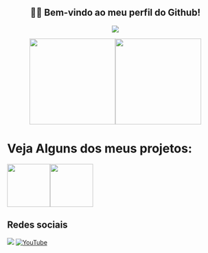 <h2 align="center">👋🏻 Bem-vindo ao meu perfil do Github!</h2>
<p align="center"><img
        src="https://github-readme-stats.vercel.app/api?username=LESS14&custom_title=Github+Stats&theme=dark"></p>
<p align="center"><img src="https://lanyard.cnrad.dev/api/879190916894711869" height="200em"><img
        src="https://github-readme-stats.vercel.app/api/top-langs/?username=LESS14&layout=compact&langs_count=7&theme=dark&bg_color=1a1c1f&hide_border=true"
        height="200em"></p>
<p align="center">
<h1 align="left">Veja Alguns dos meus projetos:</h1><a align="center" href="https://github.com/LESS14/Color-Picker"
    target="_blank"><img src="https://gh-card.dev/repos/LESS14/Color-Picker.png" height="100em"></a><a align="center"
    href="https://github.com/LESS14/QR-code-generator" target="_blank"><img
        src="https://gh-card.dev/repos/LESS14/QR-code-generator.png" height="100em"></a>
    <h2>Redes sociais</h2>
    </p>
    <a
    href="https://www.linkedin.com/in/felipe-maciel-56b594270/" target="_blank"><img src="https://img.shields.io/badge/-LinkedIn-%230077B5?style=for-the-badge&logo=linkedin&logoColor=white"
        target="_blank"></a>
</a>
<a href="https://www.youtube.com/channel/UCmkbZQ128B5pje4CQrRbyOg" title="Linkedin" target="_blank"> <img
        src="https://img.shields.io/badge/YouTube-FF0000?style=for-the-badge&logo=youtube&logoColor=white"
        title="YouTube" target="_blank"></a>
